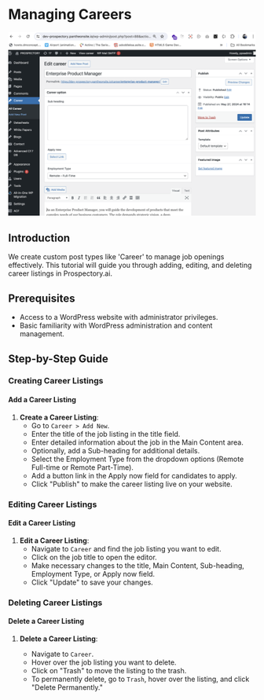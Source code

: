 # Managing Careers

![Careers Pages](assets/managecareers.png)

## Introduction

We create custom post types like 'Career' to manage job openings effectively. This tutorial will guide you through adding, editing, and deleting career listings in Prospectory.ai.

## Prerequisites

- Access to a WordPress website with administrator privileges.
- Basic familiarity with WordPress administration and content management.

## Step-by-Step Guide

### Creating Career Listings

#### Add a Career Listing

1. **Create a Career Listing**:
   - Go to `Career > Add New`.
   - Enter the title of the job listing in the title field.
   - Enter detailed information about the job in the Main Content area.
   - Optionally, add a Sub-heading for additional details.
   - Select the Employment Type from the dropdown options (Remote Full-time or Remote Part-Time).
   - Add a button link in the Apply now field for candidates to apply.
   - Click "Publish" to make the career listing live on your website.

### Editing Career Listings

#### Edit a Career Listing

1. **Edit a Career Listing**:
   - Navigate to `Career` and find the job listing you want to edit.
   - Click on the job title to open the editor.
   - Make necessary changes to the title, Main Content, Sub-heading, Employment Type, or Apply now field.
   - Click "Update" to save your changes.

### Deleting Career Listings

#### Delete a Career Listing

1. **Delete a Career Listing**:

   - Navigate to `Career`.
   - Hover over the job listing you want to delete.
   - Click on "Trash" to move the listing to the trash.
   - To permanently delete, go to `Trash`, hover over the listing, and click "Delete Permanently."

   <br><br><br><br><br>
